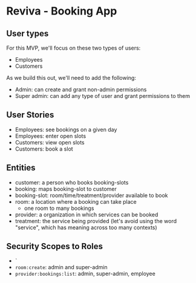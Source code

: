 # Reviva - Booking App

## User types

For this MVP, we'll focus on these two types of users:

- Employees
- Customers

As we build this out, we'll need to add the following:

- Admin: can create and grant non-admin permissions
- Super admin: can add any type of user and grant permissions to them

## User Stories

- Employees: see bookings on a given day
- Employees: enter open slots
- Customers: view open slots
- Customers: book a slot

## Entities

- customer: a person who books booking-slots
- booking: maps booking-slot to customer
- booking-slot: room/time/treatment/provider available to book
- room: a location where a booking can take place
  - one room to many bookings
- provider: a organization in which services can be booked
- treatment: the service being provided (let's avoid using the word "service", which has meaning across too many contexts)

## Security Scopes to Roles

- `
- `room:create`: admin and super-admin
- `provider:bookings:list`: admin, super-admin, employee
